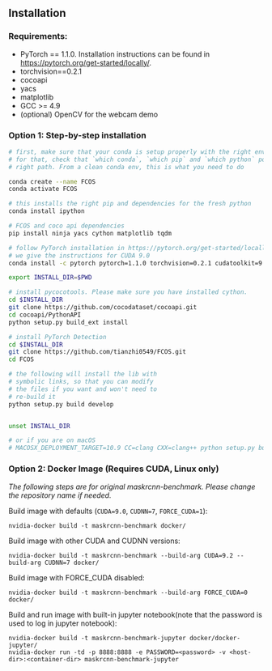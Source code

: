 ## Installation

### Requirements:
- PyTorch == 1.1.0. Installation instructions can be found in https://pytorch.org/get-started/locally/.
- torchvision==0.2.1
- cocoapi
- yacs
- matplotlib
- GCC >= 4.9
- (optional) OpenCV for the webcam demo

### Option 1: Step-by-step installation

```bash
# first, make sure that your conda is setup properly with the right environment
# for that, check that `which conda`, `which pip` and `which python` points to the
# right path. From a clean conda env, this is what you need to do

conda create --name FCOS
conda activate FCOS

# this installs the right pip and dependencies for the fresh python
conda install ipython

# FCOS and coco api dependencies
pip install ninja yacs cython matplotlib tqdm

# follow PyTorch installation in https://pytorch.org/get-started/locally/
# we give the instructions for CUDA 9.0
conda install -c pytorch pytorch=1.1.0 torchvision=0.2.1 cudatoolkit=9.0

export INSTALL_DIR=$PWD

# install pycocotools. Please make sure you have installed cython.
cd $INSTALL_DIR
git clone https://github.com/cocodataset/cocoapi.git
cd cocoapi/PythonAPI
python setup.py build_ext install

# install PyTorch Detection
cd $INSTALL_DIR
git clone https://github.com/tianzhi0549/FCOS.git
cd FCOS

# the following will install the lib with
# symbolic links, so that you can modify
# the files if you want and won't need to
# re-build it
python setup.py build develop


unset INSTALL_DIR

# or if you are on macOS
# MACOSX_DEPLOYMENT_TARGET=10.9 CC=clang CXX=clang++ python setup.py build develop
```

### Option 2: Docker Image (Requires CUDA, Linux only)
*The following steps are for original maskrcnn-benchmark. Please change the repository name if needed.* 

Build image with defaults (`CUDA=9.0`, `CUDNN=7`, `FORCE_CUDA=1`):

    nvidia-docker build -t maskrcnn-benchmark docker/
    
Build image with other CUDA and CUDNN versions:

    nvidia-docker build -t maskrcnn-benchmark --build-arg CUDA=9.2 --build-arg CUDNN=7 docker/
    
Build image with FORCE_CUDA disabled:

    nvidia-docker build -t maskrcnn-benchmark --build-arg FORCE_CUDA=0 docker/
    
Build and run image with built-in jupyter notebook(note that the password is used to log in jupyter notebook):

    nvidia-docker build -t maskrcnn-benchmark-jupyter docker/docker-jupyter/
    nvidia-docker run -td -p 8888:8888 -e PASSWORD=<password> -v <host-dir>:<container-dir> maskrcnn-benchmark-jupyter
